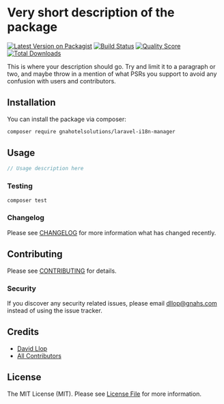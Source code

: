 # Very short description of the package

[![Latest Version on Packagist](https://img.shields.io/packagist/v/gnahotelsolutions/laravel-i18n-manager.svg?style=flat-square)](https://packagist.org/packages/gnahotelsolutions/laravel-i18n-manager)
[![Build Status](https://img.shields.io/travis/gnahotelsolutions/laravel-i18n-manager/master.svg?style=flat-square)](https://travis-ci.org/gnahotelsolutions/laravel-i18n-manager)
[![Quality Score](https://img.shields.io/scrutinizer/g/gnahotelsolutions/laravel-i18n-manager.svg?style=flat-square)](https://scrutinizer-ci.com/g/gnahotelsolutions/laravel-i18n-manager)
[![Total Downloads](https://img.shields.io/packagist/dt/gnahotelsolutions/laravel-i18n-manager.svg?style=flat-square)](https://packagist.org/packages/gnahotelsolutions/laravel-i18n-manager)

This is where your description should go. Try and limit it to a paragraph or two, and maybe throw in a mention of what PSRs you support to avoid any confusion with users and contributors.

## Installation

You can install the package via composer:

```bash
composer require gnahotelsolutions/laravel-i18n-manager
```

## Usage

``` php
// Usage description here
```

### Testing

``` bash
composer test
```

### Changelog

Please see [CHANGELOG](CHANGELOG.md) for more information what has changed recently.

## Contributing

Please see [CONTRIBUTING](CONTRIBUTING.md) for details.

### Security

If you discover any security related issues, please email dllop@gnahs.com instead of using the issue tracker.

## Credits

- [David Llop](https://github.com/gnahotelsolutions)
- [All Contributors](../../contributors)

## License

The MIT License (MIT). Please see [License File](LICENSE.md) for more information.